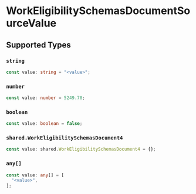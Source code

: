 # WorkEligibilitySchemasDocumentSourceValue


## Supported Types

### `string`

```typescript
const value: string = "<value>";
```

### `number`

```typescript
const value: number = 5249.70;
```

### `boolean`

```typescript
const value: boolean = false;
```

### `shared.WorkEligibilitySchemasDocument4`

```typescript
const value: shared.WorkEligibilitySchemasDocument4 = {};
```

### `any[]`

```typescript
const value: any[] = [
  "<value>",
];
```

